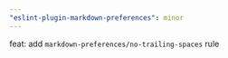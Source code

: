 ```yaml
---
"eslint-plugin-markdown-preferences": minor
---
```


feat: add `markdown-preferences/no-trailing-spaces` rule
